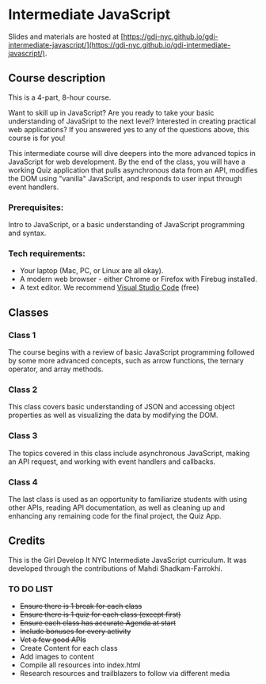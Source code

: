 # Intermediate JavaScript
Slides and materials are hosted at [https://gdi-nyc.github.io/gdi-intermediate-javascript/](https://gdi-nyc.github.io/gdi-intermediate-javascript/).

## Course description
This is a 4-part, 8-hour course.

Want to skill up in JavaScript? Are you ready to take your basic understanding of JavaSript to the next level? Interested in creating practical web applications? If you answered yes to any of the questions above, this course is for you!

This intermediate course will dive deepers into the more advanced topics in JavaScript for web development. By the end of the class, you will have a working Quiz application that pulls asynchronous data from an API, modifies the DOM using "vanilla" JavaScript, and responds to user input through event handlers.

### Prerequisites:
Intro to JavaScript, or a basic understanding of JavaScript programming and syntax.

### Tech requirements:
 - Your laptop (Mac, PC, or Linux are all okay).
 - A modern web browser - either Chrome or Firefox with Firebug installed.
 - A text editor. We recommend [Visual Studio Code](https://code.visualstudio.com/download) (free)

## Classes
### Class 1
The course begins with a review of basic JavaScript programming followed by some more advanced concepts, such as arrow functions, the ternary operator, and array methods.

### Class 2
This class covers basic understanding of JSON and accessing object properties as well as visualizing the data by modifying the DOM.

### Class 3
The topics covered in this class include asynchronous JavaScript, making an API request, and working with event handlers and callbacks.

### Class 4
The last class is used as an opportunity to familiarize students with using other APIs, reading API documentation, as well as cleaning up and enhancing any remaining code for the final project, the Quiz App.

## Credits
This is the Girl Develop It NYC Intermediate JavaScript curriculum. It was developed through the contributions of Mahdi Shadkam-Farrokhi.

### TO DO LIST
- ~~Ensure there is 1 break for each class~~
- ~~Ensure there is 1 quiz for each class (except first)~~
- ~~Ensure each class has accurate Agenda at start~~
- ~~Include bonuses for every activity~~
- ~~Vet a few good APIs~~
- Create Content for each class
- Add images to content
- Compile all resources into index.html
- Research resources and trailblazers to follow via different media